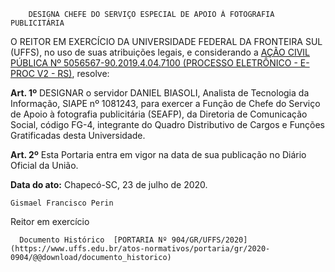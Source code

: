         DESIGNA CHEFE DO SERVIÇO ESPECIAL DE APOIO À FOTOGRAFIA PUBLICITÁRIA  

O REITOR EM EXERCÍCIO DA UNIVERSIDADE FEDERAL DA FRONTEIRA SUL (UFFS), no uso de suas atribuições legais, e considerando a [AÇÃO CIVIL PÚBLICA Nº 5056567-90.2019.4.04.7100 (PROCESSO ELETRÔNICO - E-PROC V2 - RS)](https://www2.trf4.jus.br/trf4/controlador.php?acao=consulta_processual_resultado_pesquisa&txtPalavraGerada=qydm&hdnRefId=924698cbd5122a7210d3c2828db04dc0&selForma=NU&txtValor=50565679020194047100&chkMostrarBaixados=&todasfases=&todosvalores=&todaspartes=S&txtDataFase=&selOrigem=RS&sistema=&codigoparte=&txtChave=&paginaSubmeteuPesquisa=letras), resolve:

  

 **Art. 1º** DESIGNAR o servidor DANIEL BIASOLI, Analista de Tecnologia da Informação, SIAPE nº 1081243, para exercer a Função de Chefe do Serviço de Apoio à fotografia publicitária (SEAFP), da Diretoria de Comunicação Social, código FG-4, integrante do Quadro Distributivo de Cargos e Funções Gratificadas desta Universidade.

  

 **Art. 2º** Esta Portaria entra em vigor na data de sua publicação no Diário Oficial da União.

   **Data do ato:** Chapecó-SC, 23 de julho de 2020.   
 

    Gismael Francisco Perin   
 Reitor em exercício 

      Documento Histórico  [PORTARIA Nº 904/GR/UFFS/2020](https://www.uffs.edu.br/atos-normativos/portaria/gr/2020-0904/@@download/documento_historico)     
      